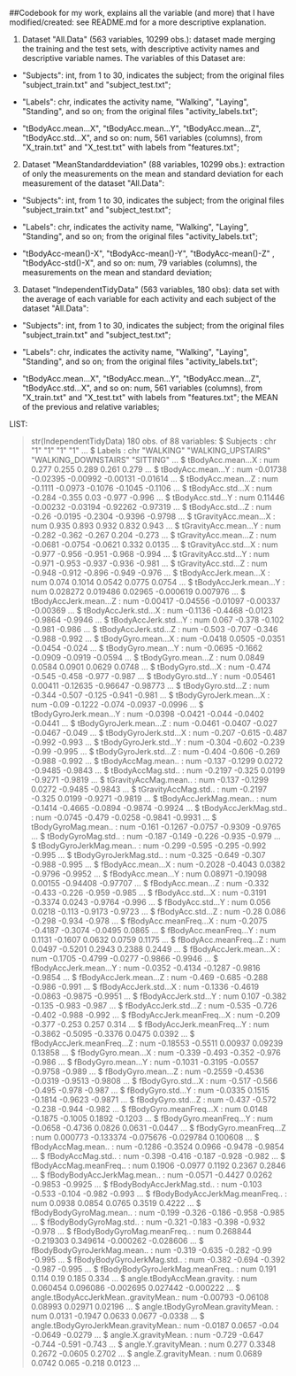 ##Codebook for my work, explains all the variable (and more) that I have modified/created: see README.md for a more descriptive explanation.

1) Dataset "All.Data" (563 variables, 10299 obs.): dataset made merging the training and the test sets, with descriptive activity names and descriptive variable names. The variables of this Dataset are:

- "Subjects": int, from 1 to 30, indicates the subject; from the original files "subject_train.txt" and "subject_test.txt";

- "Labels": chr, indicates the activity name, "Walking", "Laying", "Standing", and so on; from the original files "activity_labels.txt";

- "tBodyAcc.mean...X", "tBodyAcc.mean...Y", "tBodyAcc.mean...Z", "tBodyAcc.std...X", and so on: num,  561 variables (columns), from "X_train.txt" and "X_test.txt" with labels from "features.txt";   

2) Dataset "MeanStandarddeviation" (88 variables, 10299 obs.): extraction of only the measurements on the mean and standard deviation for each measurement of the dataset "All.Data":

- "Subjects": int, from 1 to 30, indicates the subject; from the original files "subject_train.txt" and "subject_test.txt"; 

- "Labels": chr, indicates the activity name, "Walking", "Laying", "Standing", and so on; from the original files "activity_labels.txt";

- "tBodyAcc-mean()-X", "tBodyAcc-mean()-Y", "tBodyAcc-mean()-Z" , "tBodyAcc-std()-X", and so on: num, 79 variables (columns), the measurements on the mean and standard deviation;

3) Dataset "IndependentTidyData" (563 variables, 180 obs): data set with the average of each variable for each activity and each subject of the dataset "All.Data":

- "Subjects": int, from 1 to 30, indicates the subject; from the original files "subject_train.txt" and "subject_test.txt";

- "Labels": chr, indicates the activity name, "Walking", "Laying", "Standing", and so on; from the original files "activity_labels.txt";

- "tBodyAcc.mean...X", "tBodyAcc.mean...Y", "tBodyAcc.mean...Z", "tBodyAcc.std...X", and so on: num,  561 variables (columns), from "X_train.txt" and "X_test.txt" with labels from "features.txt"; the MEAN of the previous and relative variables;

LIST:
> str(IndependentTidyData)
180 obs. of  88 variables:
 $ Subjects                            : chr  "1" "1" "1" "1" ...
 $ Labels                              : chr  "WALKING" "WALKING_UPSTAIRS" "WALKING_DOWNSTAIRS" "SITTING" ...
 $ tBodyAcc.mean...X                   : num  0.277 0.255 0.289 0.261 0.279 ...
 $ tBodyAcc.mean...Y                   : num  -0.01738 -0.02395 -0.00992 -0.00131 -0.01614 ...
 $ tBodyAcc.mean...Z                   : num  -0.1111 -0.0973 -0.1076 -0.1045 -0.1106 ...
 $ tBodyAcc.std...X                    : num  -0.284 -0.355 0.03 -0.977 -0.996 ...
 $ tBodyAcc.std...Y                    : num  0.11446 -0.00232 -0.03194 -0.92262 -0.97319 ...
 $ tBodyAcc.std...Z                    : num  -0.26 -0.0195 -0.2304 -0.9396 -0.9798 ...
 $ tGravityAcc.mean...X                : num  0.935 0.893 0.932 0.832 0.943 ...
 $ tGravityAcc.mean...Y                : num  -0.282 -0.362 -0.267 0.204 -0.273 ...
 $ tGravityAcc.mean...Z                : num  -0.0681 -0.0754 -0.0621 0.332 0.0135 ...
 $ tGravityAcc.std...X                 : num  -0.977 -0.956 -0.951 -0.968 -0.994 ...
 $ tGravityAcc.std...Y                 : num  -0.971 -0.953 -0.937 -0.936 -0.981 ...
 $ tGravityAcc.std...Z                 : num  -0.948 -0.912 -0.896 -0.949 -0.976 ...
 $ tBodyAccJerk.mean...X               : num  0.074 0.1014 0.0542 0.0775 0.0754 ...
 $ tBodyAccJerk.mean...Y               : num  0.028272 0.019486 0.02965 -0.000619 0.007976 ...
 $ tBodyAccJerk.mean...Z               : num  -0.00417 -0.04556 -0.01097 -0.00337 -0.00369 ...
 $ tBodyAccJerk.std...X                : num  -0.1136 -0.4468 -0.0123 -0.9864 -0.9946 ...
 $ tBodyAccJerk.std...Y                : num  0.067 -0.378 -0.102 -0.981 -0.986 ...
 $ tBodyAccJerk.std...Z                : num  -0.503 -0.707 -0.346 -0.988 -0.992 ...
 $ tBodyGyro.mean...X                  : num  -0.0418 0.0505 -0.0351 -0.0454 -0.024 ...
 $ tBodyGyro.mean...Y                  : num  -0.0695 -0.1662 -0.0909 -0.0919 -0.0594 ...
 $ tBodyGyro.mean...Z                  : num  0.0849 0.0584 0.0901 0.0629 0.0748 ...
 $ tBodyGyro.std...X                   : num  -0.474 -0.545 -0.458 -0.977 -0.987 ...
 $ tBodyGyro.std...Y                   : num  -0.05461 0.00411 -0.12635 -0.96647 -0.98773 ...
 $ tBodyGyro.std...Z                   : num  -0.344 -0.507 -0.125 -0.941 -0.981 ...
 $ tBodyGyroJerk.mean...X              : num  -0.09 -0.1222 -0.074 -0.0937 -0.0996 ...
 $ tBodyGyroJerk.mean...Y              : num  -0.0398 -0.0421 -0.044 -0.0402 -0.0441 ...
 $ tBodyGyroJerk.mean...Z              : num  -0.0461 -0.0407 -0.027 -0.0467 -0.049 ...
 $ tBodyGyroJerk.std...X               : num  -0.207 -0.615 -0.487 -0.992 -0.993 ...
 $ tBodyGyroJerk.std...Y               : num  -0.304 -0.602 -0.239 -0.99 -0.995 ...
 $ tBodyGyroJerk.std...Z               : num  -0.404 -0.606 -0.269 -0.988 -0.992 ...
 $ tBodyAccMag.mean..                  : num  -0.137 -0.1299 0.0272 -0.9485 -0.9843 ...
 $ tBodyAccMag.std..                   : num  -0.2197 -0.325 0.0199 -0.9271 -0.9819 ...
 $ tGravityAccMag.mean..               : num  -0.137 -0.1299 0.0272 -0.9485 -0.9843 ...
 $ tGravityAccMag.std..                : num  -0.2197 -0.325 0.0199 -0.9271 -0.9819 ...
 $ tBodyAccJerkMag.mean..              : num  -0.1414 -0.4665 -0.0894 -0.9874 -0.9924 ...
 $ tBodyAccJerkMag.std..               : num  -0.0745 -0.479 -0.0258 -0.9841 -0.9931 ...
 $ tBodyGyroMag.mean..                 : num  -0.161 -0.1267 -0.0757 -0.9309 -0.9765 ...
 $ tBodyGyroMag.std..                  : num  -0.187 -0.149 -0.226 -0.935 -0.979 ...
 $ tBodyGyroJerkMag.mean..             : num  -0.299 -0.595 -0.295 -0.992 -0.995 ...
 $ tBodyGyroJerkMag.std..              : num  -0.325 -0.649 -0.307 -0.988 -0.995 ...
 $ fBodyAcc.mean...X                   : num  -0.2028 -0.4043 0.0382 -0.9796 -0.9952 ...
 $ fBodyAcc.mean...Y                   : num  0.08971 -0.19098 0.00155 -0.94408 -0.97707 ...
 $ fBodyAcc.mean...Z                   : num  -0.332 -0.433 -0.226 -0.959 -0.985 ...
 $ fBodyAcc.std...X                    : num  -0.3191 -0.3374 0.0243 -0.9764 -0.996 ...
 $ fBodyAcc.std...Y                    : num  0.056 0.0218 -0.113 -0.9173 -0.9723 ...
 $ fBodyAcc.std...Z                    : num  -0.28 0.086 -0.298 -0.934 -0.978 ...
 $ fBodyAcc.meanFreq...X               : num  -0.2075 -0.4187 -0.3074 -0.0495 0.0865 ...
 $ fBodyAcc.meanFreq...Y               : num  0.1131 -0.1607 0.0632 0.0759 0.1175 ...
 $ fBodyAcc.meanFreq...Z               : num  0.0497 -0.5201 0.2943 0.2388 0.2449 ...
 $ fBodyAccJerk.mean...X               : num  -0.1705 -0.4799 -0.0277 -0.9866 -0.9946 ...
 $ fBodyAccJerk.mean...Y               : num  -0.0352 -0.4134 -0.1287 -0.9816 -0.9854 ...
 $ fBodyAccJerk.mean...Z               : num  -0.469 -0.685 -0.288 -0.986 -0.991 ...
 $ fBodyAccJerk.std...X                : num  -0.1336 -0.4619 -0.0863 -0.9875 -0.9951 ...
 $ fBodyAccJerk.std...Y                : num  0.107 -0.382 -0.135 -0.983 -0.987 ...
 $ fBodyAccJerk.std...Z                : num  -0.535 -0.726 -0.402 -0.988 -0.992 ...
 $ fBodyAccJerk.meanFreq...X           : num  -0.209 -0.377 -0.253 0.257 0.314 ...
 $ fBodyAccJerk.meanFreq...Y           : num  -0.3862 -0.5095 -0.3376 0.0475 0.0392 ...
 $ fBodyAccJerk.meanFreq...Z           : num  -0.18553 -0.5511 0.00937 0.09239 0.13858 ...
 $ fBodyGyro.mean...X                  : num  -0.339 -0.493 -0.352 -0.976 -0.986 ...
 $ fBodyGyro.mean...Y                  : num  -0.1031 -0.3195 -0.0557 -0.9758 -0.989 ...
 $ fBodyGyro.mean...Z                  : num  -0.2559 -0.4536 -0.0319 -0.9513 -0.9808 ...
 $ fBodyGyro.std...X                   : num  -0.517 -0.566 -0.495 -0.978 -0.987 ...
 $ fBodyGyro.std...Y                   : num  -0.0335 0.1515 -0.1814 -0.9623 -0.9871 ...
 $ fBodyGyro.std...Z                   : num  -0.437 -0.572 -0.238 -0.944 -0.982 ...
 $ fBodyGyro.meanFreq...X              : num  0.0148 -0.1875 -0.1005 0.1892 -0.1203 ...
 $ fBodyGyro.meanFreq...Y              : num  -0.0658 -0.4736 0.0826 0.0631 -0.0447 ...
 $ fBodyGyro.meanFreq...Z              : num  0.000773 -0.133374 -0.075676 -0.029784 0.100608 ...
 $ fBodyAccMag.mean..                  : num  -0.1286 -0.3524 0.0966 -0.9478 -0.9854 ...
 $ fBodyAccMag.std..                   : num  -0.398 -0.416 -0.187 -0.928 -0.982 ...
 $ fBodyAccMag.meanFreq..              : num  0.1906 -0.0977 0.1192 0.2367 0.2846 ...
 $ fBodyBodyAccJerkMag.mean..          : num  -0.0571 -0.4427 0.0262 -0.9853 -0.9925 ...
 $ fBodyBodyAccJerkMag.std..           : num  -0.103 -0.533 -0.104 -0.982 -0.993 ...
 $ fBodyBodyAccJerkMag.meanFreq..      : num  0.0938 0.0854 0.0765 0.3519 0.4222 ...
 $ fBodyBodyGyroMag.mean..             : num  -0.199 -0.326 -0.186 -0.958 -0.985 ...
 $ fBodyBodyGyroMag.std..              : num  -0.321 -0.183 -0.398 -0.932 -0.978 ...
 $ fBodyBodyGyroMag.meanFreq..         : num  0.268844 -0.219303 0.349614 -0.000262 -0.028606 ...
 $ fBodyBodyGyroJerkMag.mean..         : num  -0.319 -0.635 -0.282 -0.99 -0.995 ...
 $ fBodyBodyGyroJerkMag.std..          : num  -0.382 -0.694 -0.392 -0.987 -0.995 ...
 $ fBodyBodyGyroJerkMag.meanFreq..     : num  0.191 0.114 0.19 0.185 0.334 ...
 $ angle.tBodyAccMean.gravity.         : num  0.060454 0.096086 -0.002695 0.027442 -0.000222 ...
 $ angle.tBodyAccJerkMean..gravityMean.: num  -0.00793 -0.06108 0.08993 0.02971 0.02196 ...
 $ angle.tBodyGyroMean.gravityMean.    : num  0.0131 -0.1947 0.0633 0.0677 -0.0338 ...
 $ angle.tBodyGyroJerkMean.gravityMean.: num  -0.0187 0.0657 -0.04 -0.0649 -0.0279 ...
 $ angle.X.gravityMean.                : num  -0.729 -0.647 -0.744 -0.591 -0.743 ...
 $ angle.Y.gravityMean.                : num  0.277 0.3348 0.2672 -0.0605 0.2702 ...
 $ angle.Z.gravityMean.                : num  0.0689 0.0742 0.065 -0.218 0.0123 ...
